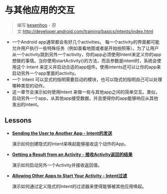 # 与其他应用的交互

> 编写:[kesenhoo](https://github.com/kesenhoo) - 原文:<http://developer.android.com/training/basics/intents/index.html>

* 一个Android app通常都会有好几个activities。 每一个activity的界面都可能允许用户执行一些特殊任务（例如查看地图或者是开始拍照等）。为了让用户从一个activity跳到另外一个activity，你的app必须使用Intent来定义你的app想做的事情。当你使用startActivity()的方法，而且参数是intent时，系统会使用这个 Intent 来定义并启动合适的app组件。使用intents还可以让你的app来启动另外一个app里面的activity。
* 一个 Intent 可以显式的指明需要启动的模块，也可以隐式的指明自己可以处理哪种类型的动作。
* 这一章节会演示如何使用Intent 来做一些与其他app之间的简单交互。类似，启动另外一个app，从其他app接受数据，并且使得你的app能够响应从其他发出的intent。

## Lessons
* [**Sending the User to Another App - Intent的发送**](sending.html)

  演示如何创建隐式的Intent来唤起能够接收这个动作的App。


* [**Getting a Result from an Activity - 接收Activity返回的结果**](result.html)

  演示如何启动另外一个Activity并接收返回值。


* [**Allowing Other Apps to Start Your Activity - Intent过滤**](filters.html)

  演示如何通过定义隐式的Intent的过滤器来使得能够被其他应用唤起。
